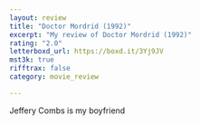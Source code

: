 ```yaml
---
layout: review
title: "Doctor Mordrid (1992)"
excerpt: "My review of Doctor Mordrid (1992)"
rating: "2.0"
letterboxd_url: https://boxd.it/3Yj9JV
mst3k: true
rifftrax: false
category: movie_review

---
```


Jeffery Combs is my boyfriend